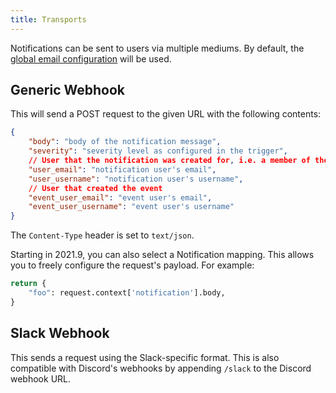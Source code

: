 ```yaml
---
title: Transports
---
```


Notifications can be sent to users via multiple mediums. By default, the [global email configuration](../installation/docker-compose#email-configuration-optional-but-recommended) will be used.

## Generic Webhook

This will send a POST request to the given URL with the following contents:

```json
{
    "body": "body of the notification message",
    "severity": "severity level as configured in the trigger",
    // User that the notification was created for, i.e. a member of the group selected in the rule
    "user_email": "notification user's email",
    "user_username": "notification user's username",
    // User that created the event
    "event_user_email": "event user's email",
    "event_user_username": "event user's username"
}
```

The `Content-Type` header is set to `text/json`.

Starting in 2021.9, you can also select a Notification mapping. This allows you to freely configure the request's payload. For example:

```python
return {
    "foo": request.context['notification'].body,
}
```

## Slack Webhook

This sends a request using the Slack-specific format. This is also compatible with Discord's webhooks by appending `/slack` to the Discord webhook URL.
